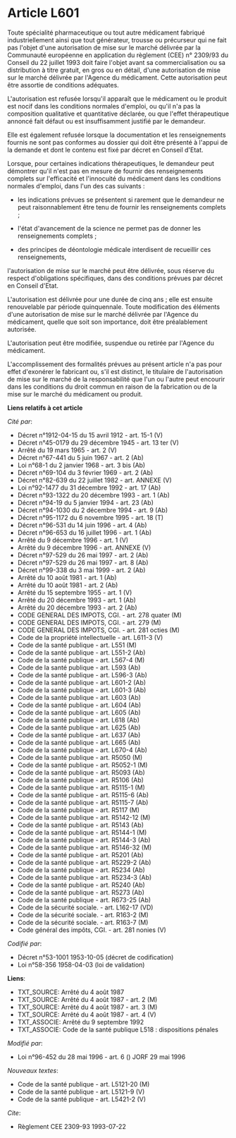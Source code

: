 # Article L601

Toute spécialité pharmaceutique ou tout autre médicament fabriqué industriellement ainsi que tout générateur, trousse ou
précurseur qui ne fait pas l'objet d'une autorisation de mise sur le marché délivrée par la Communauté européenne en
application du règlement (CEE) n° 2309/93 du Conseil du 22 juillet 1993 doit faire l'objet avant sa commercialisation ou sa
distribution à titre gratuit, en gros ou en détail, d'une autorisation de mise sur le marché délivrée par l'Agence du
médicament. Cette autorisation peut être assortie de conditions adéquates.

L'autorisation est refusée lorsqu'il apparaît que le médicament ou le produit est nocif dans les conditions normales
d'emploi, ou qu'il n'a pas la composition qualitative et quantitative déclarée, ou que l'effet thérapeutique annoncé fait
défaut ou est insuffisamment justifié par le demandeur.

Elle est également refusée lorsque la documentation et les renseignements fournis ne sont pas conformes au dossier qui doit
être présenté à l'appui de la demande et dont le contenu est fixé par décret en Conseil d'Etat.

Lorsque, pour certaines indications thérapeutiques, le demandeur peut démontrer qu'il n'est pas en mesure de fournir des
renseignements complets sur l'efficacité et l'innocuité du médicament dans les conditions normales d'emploi, dans l'un des
cas suivants :

- les indications prévues se présentent si rarement que le demandeur ne peut raisonnablement être tenu de fournir les
renseignements complets ;

- l'état d'avancement de la science ne permet pas de donner les renseignements complets ;

- des principes de déontologie médicale interdisent de recueillir ces renseignements,

l'autorisation de mise sur le marché peut être délivrée, sous réserve du respect d'obligations spécifiques, dans des
conditions prévues par décret en Conseil d'Etat.

L'autorisation est délivrée pour une durée de cinq ans ; elle est ensuite renouvelable par période quinquennale. Toute
modification des éléments d'une autorisation de mise sur le marché délivrée par l'Agence du médicament, quelle que soit son
importance, doit être préalablement autorisée.

L'autorisation peut être modifiée, suspendue ou retirée par l'Agence du médicament.

L'accomplissement des formalités prévues au présent article n'a pas pour effet d'exonérer le fabricant ou, s'il est distinct,
le titulaire de l'autorisation de mise sur le marché de la responsabilité que l'un ou l'autre peut encourir dans les
conditions du droit commun en raison de la fabrication ou de la mise sur le marché du médicament ou produit.

**Liens relatifs à cet article**

_Cité par_:

  - Décret n°1912-04-15 du 15 avril 1912 - art. 15-1 (V)
  - Décret n°45-0179 du 29 décembre 1945 - art. 13 ter (V)
  - Arrêté du 19 mars 1965 - art. 2 (V)
  - Décret n°67-441 du 5 juin 1967 - art. 2 (Ab)
  - Loi n°68-1 du 2 janvier 1968 - art. 3 bis (Ab)
  - Décret n°69-104 du 3 février 1969 - art. 2 (Ab)
  - Décret n°82-639 du 22 juillet 1982 - art. ANNEXE (V)
  - Loi n°92-1477 du 31 décembre 1992 - art. 17 (Ab)
  - Décret n°93-1322 du 20 décembre 1993 - art. 1 (Ab)
  - Décret n°94-19 du 5 janvier 1994 - art. 23 (Ab)
  - Décret n°94-1030 du 2 décembre 1994 - art. 9 (Ab)
  - Décret n°95-1172 du 6 novembre 1995 - art. 18 (T)
  - Décret n°96-531 du 14 juin 1996 - art. 4 (Ab)
  - Décret n°96-653 du 16 juillet 1996 - art. 1 (Ab)
  - Arrêté du 9 décembre 1996 - art. 1 (V)
  - Arrêté du 9 décembre 1996 - art. ANNEXE (V)
  - Décret n°97-529 du 26 mai 1997 - art. 2 (Ab)
  - Décret n°97-529 du 26 mai 1997 - art. 8 (Ab)
  - Décret n°99-338 du 3 mai 1999 - art. 2 (Ab)
  - Arrêté du 10 août 1981 - art. 1 (Ab)
  - Arrêté du 10 août 1981 - art. 2 (Ab)
  - Arrêté du 15 septembre 1955 - art. 1 (V)
  - Arrêté du 20 décembre 1993 - art. 1 (Ab)
  - Arrêté du 20 décembre 1993 - art. 2 (Ab)
  - CODE GENERAL DES IMPOTS, CGI. - art. 278 quater (M)
  - CODE GENERAL DES IMPOTS, CGI. - art. 279 (M)
  - CODE GENERAL DES IMPOTS, CGI. - art. 281 octies (M)
  - Code de la propriété intellectuelle - art. L611-3 (V)
  - Code de la santé publique - art. L551 (M)
  - Code de la santé publique - art. L551-2 (Ab)
  - Code de la santé publique - art. L567-4 (M)
  - Code de la santé publique - art. L593 (Ab)
  - Code de la santé publique - art. L596-3 (Ab)
  - Code de la santé publique - art. L601-2 (Ab)
  - Code de la santé publique - art. L601-3 (Ab)
  - Code de la santé publique - art. L603 (Ab)
  - Code de la santé publique - art. L604 (Ab)
  - Code de la santé publique - art. L605 (Ab)
  - Code de la santé publique - art. L618 (Ab)
  - Code de la santé publique - art. L625 (Ab)
  - Code de la santé publique - art. L637 (Ab)
  - Code de la santé publique - art. L665 (Ab)
  - Code de la santé publique - art. L670-4 (Ab)
  - Code de la santé publique - art. R5050 (M)
  - Code de la santé publique - art. R5052-1 (M)
  - Code de la santé publique - art. R5093 (Ab)
  - Code de la santé publique - art. R5106 (Ab)
  - Code de la santé publique - art. R5115-1 (M)
  - Code de la santé publique - art. R5115-6 (Ab)
  - Code de la santé publique - art. R5115-7 (Ab)
  - Code de la santé publique - art. R5117 (M)
  - Code de la santé publique - art. R5142-12 (M)
  - Code de la santé publique - art. R5143 (Ab)
  - Code de la santé publique - art. R5144-1 (M)
  - Code de la santé publique - art. R5144-3 (Ab)
  - Code de la santé publique - art. R5146-32 (M)
  - Code de la santé publique - art. R5201 (Ab)
  - Code de la santé publique - art. R5229-2 (Ab)
  - Code de la santé publique - art. R5234 (Ab)
  - Code de la santé publique - art. R5234-3 (Ab)
  - Code de la santé publique - art. R5240 (Ab)
  - Code de la santé publique - art. R5273 (Ab)
  - Code de la santé publique - art. R673-25 (Ab)
  - Code de la sécurité sociale. - art. L162-17 (VD)
  - Code de la sécurité sociale. - art. R163-2 (M)
  - Code de la sécurité sociale. - art. R163-7 (M)
  - Code général des impôts, CGI. - art. 281 nonies (V)

_Codifié par_:

  - Décret n°53-1001 1953-10-05 (décret de codification)
  - Loi n°58-356 1958-04-03 (loi de validation)

**Liens**:

  - TXT_SOURCE: Arrêté du 4 août 1987
  - TXT_SOURCE: Arrêté du 4 août 1987 - art. 2 (M)
  - TXT_SOURCE: Arrêté du 4 août 1987 - art. 3 (M)
  - TXT_SOURCE: Arrêté du 4 août 1987 - art. 4 (V)
  - TXT_ASSOCIE: Arrêté du 9 septembre 1992
  - TXT_ASSOCIE: Code de la santé publique L518 : dispositions pénales

_Modifié par_:

  - Loi n°96-452 du 28 mai 1996 - art. 6 () JORF 29 mai 1996

_Nouveaux textes_:

  - Code de la santé publique - art. L5121-20 (M)
  - Code de la santé publique - art. L5121-9 (V)
  - Code de la santé publique - art. L5421-2 (V)

_Cite_:

  - Règlement CEE 2309-93 1993-07-22
